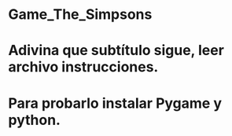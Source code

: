 # Game_The_Simpsons 
# Adivina que subtítulo sigue, leer archivo instrucciones.
# Para probarlo instalar Pygame y python.
